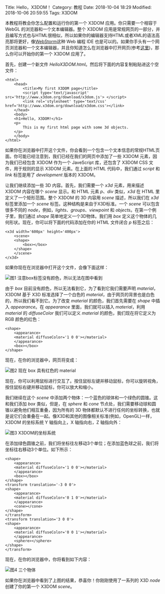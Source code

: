 Title: Hello，X3DOM！
Category: 教程
Date: 2018-10-04 18:29
Modified: 2018-10-06 20:59:55
Tags: X3DOM

本教程将教会你怎么配置和运行你的第一个 X3DOM 应用。你只需要一个相容于 WebGL 的浏览器和一个文本编辑器。整个 X3DOM 应用是常规网页的一部分，并且编写方式也与HTML很相似，所以如果你的编辑器支持HTML或者XML的语法高亮那将更好，像[WebStorm](http://www.jetbrains.com/webstorm/)这种 Web 编程 IDE 也是可以的。如果你手头有一个网页浏览器和一个文本编辑器，并且你知道怎么在浏览器中打开网页(参考[这里](https://doc.x3dom.org/gettingStarted/index.html))，那么你可以开始你的第一个 X3DOM 应用了。

首先，创建一个新文件 *HelloX3DOM.html*。然后将下面的内容复制粘贴进这个空文件：
```
<html>
    <head>
        <title>My first X3DOM page</title>
        <script type='text/javascript' src='http://www.x3dom.org/download/x3dom.js'> </script>
        <link rel='stylesheet' type='text/css' href='http://www.x3dom.org/download/x3dom.css'></link>
    </head>
    <body>
    <h1>Hello, X3DOM!</h1>
    <p>
        This is my first html page with some 3d objects.
    </p>
    </body>
</html>
```
如果你在浏览器中打开这个文件，你会看到一个包含一个文本信息的常规HTML页面。你可能已经注意到，我们已经在我们的网页中添加了一些 X3DOM 元素，因为我们已经包含 X3DOM 作为一个 JaveScript 库，还包含了 X3DOM CSS 文件，用于规则的显示 X3DOM 元素。在上面的 HTML 代码中，我们通过 *script* 和 *link* 标签是用了 *development* 版本的 X3DOM。

让我们继续添加一些 3D 内容。首先，我们需要一个 *x3d* 元素，用来描述 X3DOM 内容在哪个 *scene* 显示。和 HTML 元素 *p*、*div* 类似，*x3d* 在 HTML 里定义了一个矩形范围。整个 X3DOM 的 3D 内容用 *scene* 描述，所以我们在 *x3d* 标签里添加一个 *scene* 标签。这种结构是来自于X3D标准。一个 *scene* 可以包含很多不同的 *node*，例如，*lights*、*groups*、*viewpoint* 和 *objects*。在第一个例子里，我们通过 *shape* 简单地定义一个3D物体。我们用 *box* 定义这个物体的几何形状。现在，你可以将下面的代码添加在你的 HTML 文件闭合 *p* 标签之后：
```
<x3d width='600px' height='400px'>
    <scene>
    <shape>
        <box></box>
    </shape>
    </scene>
</x3d>
```
如果你现在在浏览器中打开这个文件，会像下面这样：

![图1    注意box标签没有颜色，所以无法在图中看到]({filename}/images/fig1.png)

由于 *box* 目前没有颜色，所以无法看到它，为了看到它我们需要声明 *material*，X3DOM 基于 X3D 标准选择了一个白色的 *material*，由于网页的背景也是白色的，所以我们看不到它。为了改变 *material* 的颜色，我们首先需要在 *shape* 中插入 *appearance*。在 *appearance* 里面，我们就可以插入 *material*，利用 *material* 的 *diffuseColor* 我们可以定义 *material* 的颜色，我们现在将它定义为 RGB 颜色的红色：
```
<shape>
    <appearance>
    <material diffuseColor='1 0 0'></material>
    </appearance>
    <box></box>
</shape>
```
现在，在你的浏览器中，网页将变成：

![图2    现在 *box* 具有红色的 *material*]({filename}/images/fig2.png)

现在，你可以利用鼠标进行交互了。按住鼠标左键并移动鼠标，你可以旋转视角，按住鼠标右键并移动鼠标，你可以放大和缩小。

我们继续在这个 *scene* 中添加两个物体：一个蓝色的球体和一个绿色的圆锥。这和我们添加 *box* 类似，但是，在 *sphere* 和 *cone* 节点处，我们需要移动球和圆锥以避免他们相互重叠，因为所有的 3D 物体都默认不进行任何的坐标转换，也就是说它们会重叠在一起。像X3D和其他的图像相关标准(例如，OpenGL)一样，X3DOM 的坐标系统 Y 轴指向上，X 轴指向右，Z 轴指向外：

![图3  X3DOM的坐标系统]({filename}/images/fig3.png)

在添加绿色圆锥之前，我们将坐标往左移动3个单位；在添加蓝色球之前，我们将坐标往右移动3个单位。如下所示：
```
<shape>
    <appearance>
    <material diffuseColor='1 0 0'></material>
    </appearance>
    <box></box>
</shape>
<transform translation='-3 0 0'>
<shape>
    <appearance>
    <material diffuseColor='0 1 0'></material>
    </appearance>
    <cone></cone>
</shape>
</transform>
<transform translation='3 0 0'>
<shape>
    <appearance>
    <material diffuseColor='0 0 1'></material>
    </appearance>
    <sphere></sphere>
</shape>
</transform>
```
现在，在你的浏览器中，你将看到如下内容：

![图4 三个物体]({filename}/images/fig4.png)

如果你在浏览器中看到了上图的结果，恭喜你！你刚刚使用了一系列的 X3D *node* 创建了你的第一个 X3DOM *scene*。
